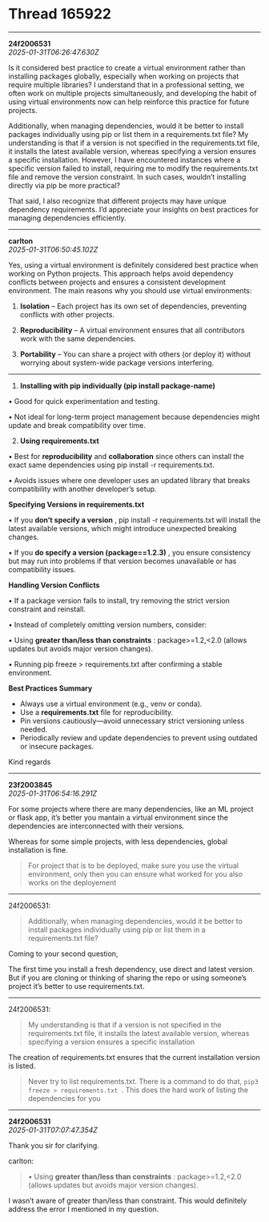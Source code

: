 # Thread 165922


---
**24f2006531**  
*2025-01-31T06:26:47.630Z*


Is it considered best practice to create a virtual environment rather than installing packages globally, especially when working on projects that require multiple libraries? I understand that in a professional setting, we often work on multiple projects simultaneously, and developing the habit of using virtual environments now can help reinforce this practice for future projects.

Additionally, when managing dependencies, would it be better to install packages individually using pip or list them in a requirements.txt file? My understanding is that if a version is not specified in the requirements.txt file, it installs the latest available version, whereas specifying a version ensures a specific installation. However, I have encountered instances where a specific version failed to install, requiring me to modify the requirements.txt file and remove the version constraint. In such cases, wouldn’t installing directly via pip be more practical?

That said, I also recognize that different projects may have unique dependency requirements. I’d appreciate your insights on best practices for managing dependencies efficiently.




---
**carlton**  
*2025-01-31T06:50:45.102Z*


Yes, using a virtual environment is definitely considered best practice when working on Python projects. This approach helps avoid dependency conflicts between projects and ensures a consistent development environment. The main reasons why you should use virtual environments:

  1. **Isolation** – Each project has its own set of dependencies, preventing conflicts with other projects.

  2. **Reproducibility** – A virtual environment ensures that all contributors work with the same dependencies.

  3. **Portability** – You can share a project with others (or deploy it) without worrying about system-wide package versions interfering.




* * *

  1. **Installing with pip individually (pip install package-name)**



• Good for quick experimentation and testing.

• Not ideal for long-term project management because dependencies might update and break compatibility over time.

  2. **Using requirements.txt**



• Best for **reproducibility** and **collaboration** since others can install the exact same dependencies using pip install -r requirements.txt.

• Avoids issues where one developer uses an updated library that breaks compatibility with another developer’s setup.

**Specifying Versions in requirements.txt**

• If you **don’t specify a version** , pip install -r requirements.txt will install the latest available versions, which might introduce unexpected breaking changes.

• If you **do specify a version (package==1.2.3)** , you ensure consistency but may run into problems if that version becomes unavailable or has compatibility issues.

**Handling Version Conflicts**

• If a package version fails to install, try removing the strict version constraint and reinstall.

• Instead of completely omitting version numbers, consider:

• Using **greater than/less than constraints** : package>=1.2,<2.0 (allows updates but avoids major version changes).

• Running pip freeze > requirements.txt after confirming a stable environment.

**Best Practices Summary**

  * Always use a virtual environment (e.g., venv or conda).
  * Use a **requirements.txt** file for reproducibility.
  * Pin versions cautiously—avoid unnecessary strict versioning unless needed.
  * Periodically review and update dependencies to prevent using outdated or insecure packages.



Kind regards




---
**23f2003845**  
*2025-01-31T06:54:16.291Z*


For some projects where there are many dependencies, like an ML project or flask app, it’s better you mantain a virtual environment since the dependencies are interconnected with their versions.

Whereas for some simple projects, with less dependencies, global installation is fine.

> For project that is to be deployed, make sure you use the virtual environment, only then you can ensure what worked for you also works on the deployement

* * *

 24f2006531:

> Additionally, when managing dependencies, would it be better to install packages individually using pip or list them in a requirements.txt file?

Coming to your second question,

The first time you install a fresh dependency, use direct and latest version. But if you are cloning or thinking of sharing the repo or using someone’s project it’s better to use requirements.txt.

* * *

 24f2006531:

> My understanding is that if a version is not specified in the requirements.txt file, it installs the latest available version, whereas specifying a version ensures a specific installation

The creation of requirements.txt ensures that the current installation version is listed.

> Never try to list requirements.txt. There is a command to do that, `pip3 freeze > requirements.txt `. This does the hard work of listing the dependencies for you




---
**24f2006531**  
*2025-01-31T07:07:47.354Z*


Thank you sir for clarifying.

 carlton:

> • Using **greater than/less than constraints** : package>=1.2,<2.0 (allows updates but avoids major version changes).

I wasn’t aware of greater than/less than constraint. This would definitely address the error I mentioned in my question.


